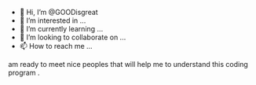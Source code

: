 - 👋 Hi, I’m @GOODisgreat
- 👀 I’m interested in ...
- 🌱 I’m currently learning ...
- 💞️ I’m looking to collaborate on ...
- 📫 How to reach me ...

<!---
GOODisgreat/GOODisgreat is a ✨ special ✨ repository because its `README.md` (this file) appears on your GitHub profile.
You can click the Preview link to take a look at your changes.
--->am ready to meet nice peoples that will help me to understand this coding program .
